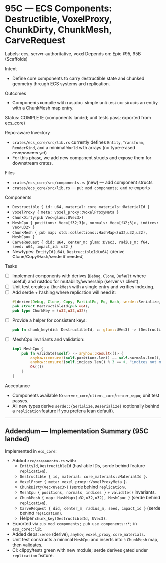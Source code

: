 # 95C — ECS Components: Destructible, VoxelProxy, ChunkDirty, ChunkMesh, CarveRequest

Labels: ecs, server-authoritative, voxel
Depends on: Epic #95, 95B (Scaffolds)

Intent
- Define core components to carry destructible state and chunked geometry through ECS systems and replication.

Outcomes
- Components compile with rustdoc; simple unit test constructs an entity with a ChunkMesh map entry.
 
Status: COMPLETE (components landed; unit tests pass; exported from ecs_core)

Repo‑aware Inventory
- `crates/ecs_core/src/lib.rs` currently defines `Entity`, `Transform`, `RenderKind`, and a minimal `World` with arrays (no type‑erased components yet).
- For this phase, we add new component structs and expose them for downstream crates.

Files
- `crates/ecs_core/src/components.rs` (new) — add component structs
- `crates/ecs_core/src/lib.rs` — `pub mod components;` and re‑exports

Components
- `Destructible { id: u64, material: core_materials::MaterialId }`
- `VoxelProxy { meta: voxel_proxy::VoxelProxyMeta }`
- `ChunkDirty(pub Vec<glam::UVec3>)`
- `MeshCpu { positions: Vec<[f32;3]>, normals: Vec<[f32;3]>, indices: Vec<u32> }`
- `ChunkMesh { pub map: std::collections::HashMap<(u32,u32,u32), MeshCpu> }`
- `CarveRequest { did: u64, center_m: glam::DVec3, radius_m: f64, seed: u64, impact_id: u32 }`
- Newtypes: `EntityId(u64)`, `DestructibleId(u64)` (derive Clone/Copy/Hash/serde if needed)

Tasks
- [ ] Implement components with derives (`Debug`, `Clone`, `Default` where useful) and rustdoc for mutability/ownership (server vs client).
- [ ] Unit test creates a `ChunkMesh` with a single entry and verifies indexing.
 - [ ] Add serde + hashing where replication will need it:
   ```rust
   #[derive(Debug, Clone, Copy, PartialEq, Eq, Hash, serde::Serialize, serde::Deserialize)]
   pub struct DestructibleId(pub u64);
   pub type ChunkKey = (u32,u32,u32);
   ```
 - [ ] Provide a helper for consistent keys:
   ```rust
   pub fn chunk_key(did: DestructibleId, c: glam::UVec3) -> (DestructibleId, u32,u32,u32) { (did, c.x, c.y, c.z) }
   ```
 - [ ] MeshCpu invariants and validation:
   ```rust
   impl MeshCpu {
       pub fn validate(&self) -> anyhow::Result<()> {
           anyhow::ensure!(self.positions.len() == self.normals.len(), "pos/normal len mismatch");
           anyhow::ensure!(self.indices.len() % 3 == 0, "indices not multiple of 3");
           Ok(())
       }
   }
   ```

Acceptance
- Components available to `server_core`/`client_core`/`render_wgpu`; unit test passes.
 - All new types derive `serde::{Serialize,Deserialize}` (optionally behind a `replication` feature if you prefer a lean default).

---

## Addendum — Implementation Summary (95C landed)

Implemented in `ecs_core`:
- Added `src/components.rs` with:
  - `EntityId`, `DestructibleId` (hashable IDs, serde behind feature `replication`).
  - `Destructible { id, material: core_materials::MaterialId }`.
  - `VoxelProxy { meta: voxel_proxy::VoxelProxyMeta }`.
  - `ChunkDirty(Vec<UVec3>)` (serde behind `replication`).
  - `MeshCpu { positions, normals, indices }` + `validate()` invariants.
  - `ChunkMesh { map: HashMap<(u32,u32,u32), MeshCpu> }` (serde behind `replication`).
  - `CarveRequest { did, center_m, radius_m, seed, impact_id }` (serde behind `replication`).
  - Helper `chunk_key(DestructibleId, UVec3)`.
- Exported via `pub mod components; pub use components::*;` in `ecs_core::lib`.
- Added deps: `serde` (derive), `anyhow`, `voxel_proxy`, `core_materials`.
- Unit test constructs a minimal `MeshCpu` and inserts into a `ChunkMesh` map, then validates.
- CI: clippy/tests green with new module; serde derives gated under `replication` feature.

